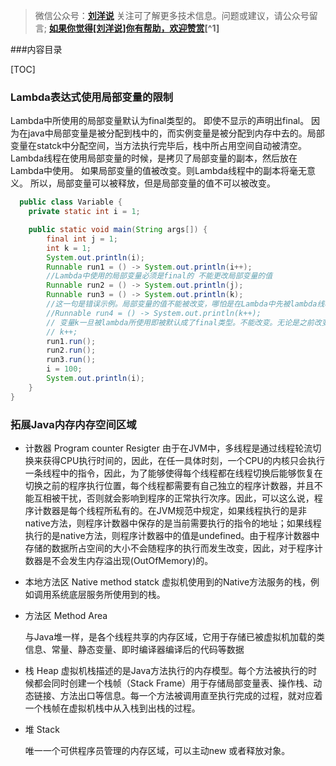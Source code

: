 >微信公众号：**[刘洋说](#liuyangspeak)**
>关注可了解更多技术信息。问题或建议，请公众号留言;
>**[如果你觉得[刘洋说]你有帮助，欢迎赞赏](#jump_20)[^1]**

###内容目录

[TOC]
###   Lambda表达式使用局部变量的限制
   Lambda中所使用的局部变量默认为final类型的。 即使不显示的声明出final。 因为在java中局部变量是被分配到栈中的，而实例变量是被分配到内存中去的。局部变量在statck中分配空间，当方法执行完毕后，栈中所占用空间自动被清空。Lambda线程在使用局部变量的时候，是拷贝了局部变量的副本，然后放在Lambda中使用。 如果局部变量的值被改变。则Lambda线程中的副本将毫无意义。 所以，局部变量可以被释放，但是局部变量的值不可以被改变。

```java
  public class Variable {
    private static int i = 1;

    public static void main(String args[]) {
        final int j = 1;
        int k = 1;
        System.out.println(i);
        Runnable run1 = () -> System.out.println(i++);
        //Lambda中使用的局部变量必须是final的 不能更改局部变量的值
        Runnable run2 = () -> System.out.println(j);
        Runnable run3 = () -> System.out.println(k);
        //这一句是错误示例。局部变量的值不能被改变，哪怕是在Lambda中先被lambda线程使用了。然后发生了改变。 也是不行的。
        //Runnable run4 = () -> System.out.println(k++);
        // 变量k一旦被lambda所使用即被默认成了final类型。不能改变。无论是之前改变还是之后的改变。
        // k++;
        run1.run();
        run2.run();
        run3.run();
        i = 100;
        System.out.println(i);
    }
}
```

###  拓展Java内存内存空间区域
* 计数器  Program counter Resigter
由于在JVM中，多线程是通过线程轮流切换来获得CPU执行时间的，因此，在任一具体时刻，一个CPU的内核只会执行一条线程中的指令，因此，为了能够使得每个线程都在线程切换后能够恢复在切换之前的程序执行位置，每个线程都需要有自己独立的程序计数器，并且不能互相被干扰，否则就会影响到程序的正常执行次序。因此，可以这么说，程序计数器是每个线程所私有的。在JVM规范中规定，如果线程执行的是非native方法，则程序计数器中保存的是当前需要执行的指令的地址；如果线程执行的是native方法，则程序计数器中的值是undefined。由于程序计数器中存储的数据所占空间的大小不会随程序的执行而发生改变，因此，对于程序计数器是不会发生内存溢出现(OutOfMemory)的。

* 本地方法区 Native method statck
  虚拟机使用到的Native方法服务的栈，例如调用系统底层服务所使用到的栈。

* 方法区   Method Area

  与Java堆一样，是各个线程共享的内存区域，它用于存储已被虚拟机加载的类信息、常量、静态变量、即时编译器编译后的代码等数据

* 栈   Heap
  虚拟机栈描述的是Java方法执行的内存模型。每个方法被执行的时候都会同时创建一个栈帧（Stack Frame）用于存储局部变量表、操作栈、动态链接、方法出口等信息。每一个方法被调用直至执行完成的过程，就对应着一个栈帧在虚拟机栈中从入栈到出栈的过程。

* 堆  Stack

  唯一一个可供程序员管理的内存区域，可以主动new 或者释放对象。
